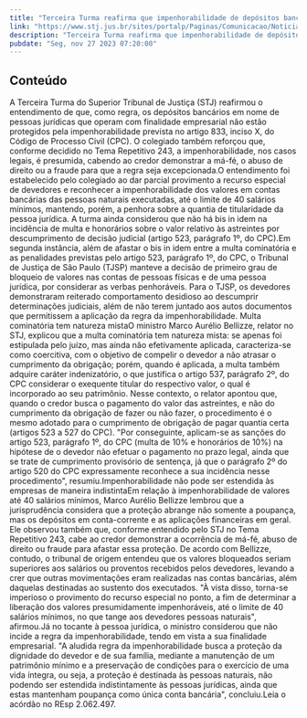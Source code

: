 ```yaml
---
title: "Terceira Turma reafirma que impenhorabilidade de depósitos bancários não se aplica a empresas"
link: "https://www.stj.jus.br/sites/portalp/Paginas/Comunicacao/Noticias/2023/27112023-Terceira-Turma-reafirma-que-impenhorabilidade-de-depositos-bancarios-nao-se-aplica-a-empresas.aspx"
description: "Terceira Turma reafirma que impenhorabilidade de depósitos bancários não se aplica a empresas"
pubdate: "Seg, nov 27 2023 07:20:00"
---
```


## Conteúdo

​A Terceira Turma do Superior Tribunal de Justiça (STJ) reafirmou o entendimento de que, como regra, os depósitos bancários em nome de pessoas jurídicas que operam com finalidade empresarial não estão protegidos pela impenhorabilidade prevista no artigo 833, inciso X, do Código de Processo Civil (CPC). O colegiado também reforçou que, conforme decidido no Tema Repetitivo 243, a impenhorabilidade, nos casos legais, é presumida, cabendo ao credor demonstrar a má-fé, o abuso de direito ou a fraude para que a regra seja excepcionada.O entendimento foi estabelecido pelo colegiado ao dar parcial provimento a recurso especial de devedores e reconhecer a impenhorabilidade dos valores em contas bancárias das pessoas naturais executadas, até o limite de 40 salários mínimos, mantendo, porém, a penhora sobre a quantia de titularidade da pessoa jurídica. A turma ainda considerou que não há bis in idem na incidência de multa e honorários sobre o valor relativo às astreintes por descumprimento de decisão judicial (artigo 523, parágrafo 1º, do CPC).Em segunda instância, além de afastar o bis in idem entre a multa cominatória e as penalidades previstas pelo artigo 523, parágrafo 1º, do CPC, o Tribunal de Justiça de São Paulo (TJSP) manteve a decisão de primeiro grau de bloqueio de valores nas contas de pessoas físicas e de uma pessoa jurídica, por considerar as verbas penhoráveis. Para o TJSP, os devedores demonstraram reiterado comportamento desidioso ao descumprir determinações judiciais, além de não terem juntado aos autos documentos que permitissem a aplicação da regra da impenhorabilidade. Multa cominatória tem natureza mistaO ministro Marco Aurélio Bellizze, relator no STJ, explicou que a multa cominatória tem natureza mista: se apenas foi estipulada pelo juízo, mas ainda não efetivamente aplicada, caracteriza-se como coercitiva, com o objetivo de compelir o devedor a não atrasar o cumprimento da obrigação; porém, quando é aplicada, a multa também adquire caráter indenizatório, o que justifica o artigo 537, parágrafo 2º, do CPC considerar o exequente titular do respectivo valor, o qual é incorporado ao seu patrimônio. Nesse contexto, o relator apontou que, quando o credor busca o pagamento do valor das astreintes, e não do cumprimento da obrigação de fazer ou não fazer, o procedimento é o mesmo adotado para o cumprimento de obrigação de pagar quantia certa (artigos 523 a 527 do CPC). "Por conseguinte, aplicam-se as sanções do artigo 523, parágrafo 1º, do CPC (multa de 10% e honorários de 10%) na hipótese de o devedor não efetuar o pagamento no prazo legal, ainda que se trate de cumprimento provisório de sentença, já que o parágrafo 2º do artigo 520 do CPC expressamente reconhece a sua incidência nesse procedimento", resumiu.Impenhorabilidade não pode ser estendida às empresas de maneira indistintaEm relação à impenhorabilidade de valores até 40 salários mínimos, Marco Aurélio Bellizze lembrou que a jurisprudência considera que a proteção abrange não somente a poupança, mas os depósitos em conta-corrente e as aplicações financeiras em geral. Ele observou também que, conforme entendido pelo STJ no Tema Repetitivo 243, cabe ao credor demonstrar a ocorrência de má-fé, abuso de direito ou fraude para afastar essa proteção. De acordo com Bellizze, contudo, o tribunal de origem entendeu que os valores bloqueados seriam superiores aos salários ou proventos recebidos pelos devedores, levando a crer que outras movimentações eram realizadas nas contas bancárias, além daquelas destinadas ao sustento dos executados. "À vista disso, torna-se imperioso o provimento do recurso especial no ponto, a fim de determinar a liberação dos valores presumidamente impenhoráveis, até o limite de 40 salários mínimos, no que tange aos devedores pessoas naturais", afirmou.Já no tocante à pessoa jurídica, o ministro considerou que não incide a regra da impenhorabilidade, tendo em vista a sua finalidade empresarial. "A aludida regra da impenhorabilidade busca a proteção da dignidade do devedor e de sua família, mediante a manutenção de um patrimônio mínimo e a preservação de condições para o exercício de uma vida íntegra, ou seja, a proteção é destinada às pessoas naturais, não podendo ser estendida indistintamente às pessoas jurídicas, ainda que estas mantenham poupança como única conta bancária", concluiu.Leia o acórdão no REsp 2.062.497.
